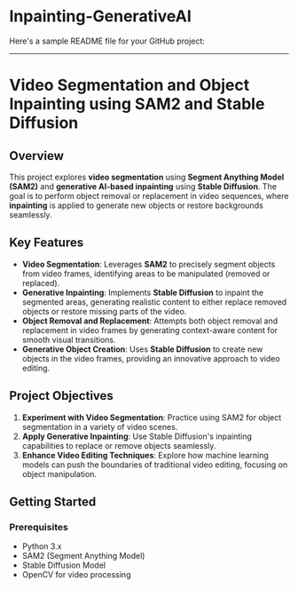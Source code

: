 # Inpainting-GenerativeAI
Here's a sample README file for your GitHub project:

---

# Video Segmentation and Object Inpainting using SAM2 and Stable Diffusion

## Overview
This project explores **video segmentation** using **Segment Anything Model (SAM2)** and **generative AI-based inpainting** using **Stable Diffusion**. The goal is to perform object removal or replacement in video sequences, where **inpainting** is applied to generate new objects or restore backgrounds seamlessly.

## Key Features
- **Video Segmentation**: Leverages **SAM2** to precisely segment objects from video frames, identifying areas to be manipulated (removed or replaced).
- **Generative Inpainting**: Implements **Stable Diffusion** to inpaint the segmented areas, generating realistic content to either replace removed objects or restore missing parts of the video.
- **Object Removal and Replacement**: Attempts both object removal and replacement in video frames by generating context-aware content for smooth visual transitions.
- **Generative Object Creation**: Uses **Stable Diffusion** to create new objects in the video frames, providing an innovative approach to video editing.

## Project Objectives
1. **Experiment with Video Segmentation**: Practice using SAM2 for object segmentation in a variety of video scenes.
2. **Apply Generative Inpainting**: Use Stable Diffusion's inpainting capabilities to replace or remove objects seamlessly.
3. **Enhance Video Editing Techniques**: Explore how machine learning models can push the boundaries of traditional video editing, focusing on object manipulation.

## Getting Started

### Prerequisites
- Python 3.x
- SAM2 (Segment Anything Model)
- Stable Diffusion Model
- OpenCV for video processing

